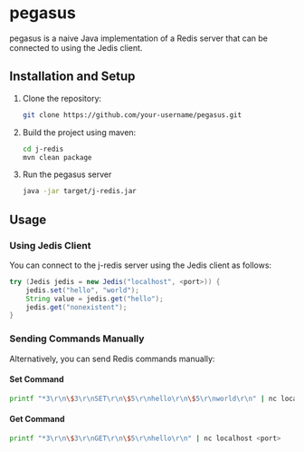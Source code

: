 # pegasus

pegasus is a naive Java implementation of a Redis server that can be connected to using the Jedis client.

## Installation and Setup

1. Clone the repository:

   ```bash
   git clone https://github.com/your-username/pegasus.git
   ```

2. Build the project using maven:

    ```bash
    cd j-redis
    mvn clean package
    ```

3. Run the pegasus server

    ```bash
    java -jar target/j-redis.jar
    ```
   
## Usage
### Using Jedis Client
You can connect to the j-redis server using the Jedis client as follows:
```java
try (Jedis jedis = new Jedis("localhost", <port>)) {
    jedis.set("hello", "world");
    String value = jedis.get("hello");
    jedis.get("nonexistent");
}
```

### Sending Commands Manually
Alternatively, you can send Redis commands manually:
#### Set Command
```bash
printf "*3\r\n\$3\r\nSET\r\n\$5\r\nhello\r\n\$5\r\nworld\r\n" | nc localhost <port>
```

#### Get Command
```bash
printf "*3\r\n\$3\r\nGET\r\n\$5\r\nhello\r\n" | nc localhost <port>
```

